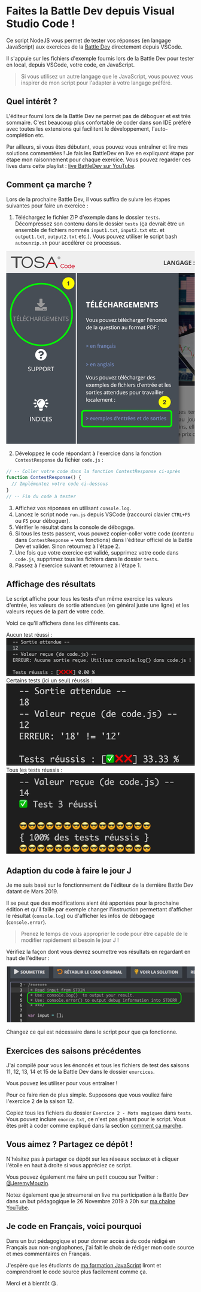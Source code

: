 # Faites la Battle Dev depuis Visual Studio Code !

Ce script NodeJS vous permet de tester vos réponses (en langage JavaScript) aux exercices de la [Battle Dev](https://battledev.blogdumoderateur.com/) directement depuis VSCode.

Il s'appuie sur les fichiers d'exemple fournis lors de la Battle Dev pour tester en local, depuis VSCode, votre code, en JavaScript.

> Si vous utilisez un autre langage que le JavaScript, vous pouvez vous inspirer de mon script pour l'adapter à votre langage préféré.

## Quel intérêt ?

L'éditeur fourni lors de la Battle Dev ne permet pas de déboguer et est très sommaire. C'est beaucoup plus confortable de coder dans son IDE préféré avec toutes les extensions qui facilitent le développement, l'auto-complétion etc.

Par ailleurs, si vous êtes débutant, vous pouvez vous entraîner et lire mes solutions commentées !
Je fais les BattleDev en live en expliquant étape par étape mon raisonnement pour chaque exercice. Vous pouvez regarder ces lives dans cette playlist : [live BattleDev sur YouTube](https://www.youtube.com/watch?v=4KFebrVWZ54&list=PLyj4q0fkISxDmPFZogUXvDAG2gzzcTWjS).

## Comment ça marche ?

Lors de la prochaine Battle Dev, il vous suffira de suivre les étapes suivantes pour faire un exercice :

1. Téléchargez le fichier ZIP d'exemple dans le dossier `tests`. Décompressez son contenu dans le dossier `tests` (ça devrait être un ensemble de fichiers nommés `input1.txt`, `input2.txt` etc. et `output1.txt`, `output2.txt` etc.). Vous pouvez utiliser le script bash `autounzip.sh` pour accélérer ce processus.

![Lien pour télécharger les fichiers exemple](./images/fichiers-exemple.jpg)

2. Développez le code répondant à l'exercice dans la fonction `ContestResponse` du fichier `code.js` :

```javascript
// -- Coller votre code dans la fonction ContestResponse ci-après
function ContestResponse() {
  // Implémentez votre code ci-dessous
}
// -- Fin du code à tester
```

3. Affichez vos réponses en utilisant `console.log`.
4. Lancez le script node `run.js` depuis VSCode (raccourci clavier `CTRL+F5` ou `F5` pour déboguer).
5. Vérifier le résultat dans la console de débogage.
6. Si tous les tests passent, vous pouvez copier-coller votre code (contenu dans `ContestResponse` + vos fonctions) dans l'éditeur officiel de la Battle Dev et valider. Sinon retournez à l'étape 2.
7. Une fois que votre exercice est validé, supprimez votre code dans `code.js`, supprimez tous les fichiers dans le dossier `tests`.
8. Passez à l'exercice suivant et retournez à l'étape 1.

## Affichage des résultats

Le script affiche pour tous les tests d'un même exercice les valeurs d'entrée, les valeurs de sortie attendues (en général juste une ligne) et les valeurs reçues de la part de votre code.

Voici ce qu'il affichera dans les différents cas.

Aucun test réussi : ![Aucun test réussi](./images/zero.jpg)
Certains tests (ici un seul) réussis : ![Aucun test réussi](./images/un.jpg)
Tous les tests réussis : ![Aucun test réussi](./images/tout.jpg)

## Adaption du code à faire le jour J

Je me suis basé sur le fonctionnement de l'éditeur de la dernière Battle Dev datant de Mars 2019.

Il se peut que des modifications aient été apportées pour la prochaine édition et qu'il faille par exemple changer l'instruction permettant d'afficher le résultat (`console.log`) ou d'afficher les infos de débogage (`console.error`).

> Prenez le temps de vous approprier le code pour être capable de le modifier rapidement si besoin le jour J !

Vérifiez la façon dont vous devrez soumettre vos résultats en regardant en haut de l'éditeur :

![Instructions de soumission du résultat](./images/instructions.jpg)

Changez ce qui est nécessaire dans le script pour que ça fonctionne.

## Exercices des saisons précédentes

J'ai compilé pour vous les énoncés et tous les fichiers de test des saisons 11, 12, 13, 14 et 15 de la Battle Dev dans le dossier `exercices`.

Vous pouvez les utiliser pour vous entraîner !

Pour ce faire rien de plus simple. Supposons que vous vouliez faire l'exercice 2 de la saison 12.

Copiez tous les fichiers du dossier `Exercice 2 - Mots magiques` dans `tests`. Vous pouvez inclure `enonce.txt`, ce n'est pas gênant pour le script. Vous êtes prêt à coder comme expliqué dans la section [comment ça marche](#comment-ça-marche-).

## Vous aimez ? Partagez ce dépôt !

N'hésitez pas à partager ce dépôt sur les réseaux sociaux et à cliquer l'étoile en haut à droite si vous appréciez ce script.

Vous pouvez également me faire un petit coucou sur Twitter : [@JeremyMouzin](https://twitter.com/jeremymouzin).

Notez également que je streamerai en live ma participation à la Battle Dev dans un but pédagogique le 26 Novembre 2019 à 20h sur [ma chaîne YouTube](https://www.youtube.com/channel/UCMzJVrWeaKUotLPWTdx6HuQ).

## Je code en Français, voici pourquoi

Dans un but pédagogique et pour donner accès à du code rédigé en Français aux non-anglophones, j'ai fait le choix de rédiger mon code source et mes commentaires en Français.

J'espère que les étudiants de [ma formation JavaScript](https://www.javascriptdezero.com) liront et comprendront le code source plus facilement comme ça.

Merci et à bientôt 😘.
